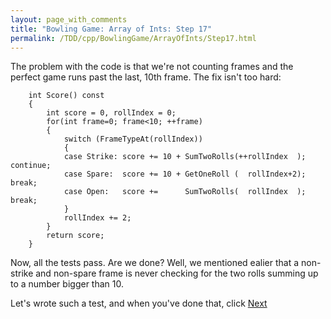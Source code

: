 ```yaml
---
layout: page_with_comments
title: "Bowling Game: Array of Ints: Step 17"
permalink: /TDD/cpp/BowlingGame/ArrayOfInts/Step17.html
---
```


The problem with the code is that we're not counting frames and the perfect game runs past the last, 10th frame. The fix isn't too hard:

```
    int Score() const
    {
        int score = 0, rollIndex = 0;
        for(int frame=0; frame<10; ++frame)
        {
            switch (FrameTypeAt(rollIndex))
            {
            case Strike: score += 10 + SumTwoRolls(++rollIndex  ); continue;
            case Spare:  score += 10 + GetOneRoll (  rollIndex+2); break;
            case Open:   score +=      SumTwoRolls(  rollIndex  ); break;
            }
            rollIndex += 2;
        }
        return score;
    }
```

Now, all the tests pass.  Are we done? Well, we mentioned ealier that a non-strike and non-spare frame is never checking for the two rolls summing up to a number bigger than 10.

Let's wrote such a test, and when you've done that, click [Next](Step18.html)
